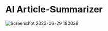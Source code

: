 # AI Article-Summarizer
![Screenshot 2023-06-29 180039](https://github.com/mdeng376/Article-Summarizer/assets/52214624/7248d9ad-1b9e-488b-a9b4-1cfebcc13d94)
